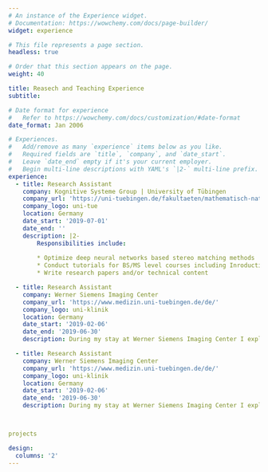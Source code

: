 ```yaml
---
# An instance of the Experience widget.
# Documentation: https://wowchemy.com/docs/page-builder/
widget: experience

# This file represents a page section.
headless: true

# Order that this section appears on the page.
weight: 40

title: Reasech and Teaching Experience
subtitle:

# Date format for experience
#   Refer to https://wowchemy.com/docs/customization/#date-format
date_format: Jan 2006

# Experiences.
#   Add/remove as many `experience` items below as you like.
#   Required fields are `title`, `company`, and `date_start`.
#   Leave `date_end` empty if it's your current employer.
#   Begin multi-line descriptions with YAML's `|2-` multi-line prefix.
experience:
  - title: Research Assistant
    company: Kognitive Systeme Group | University of Tübingen
    company_url: 'https://uni-tuebingen.de/fakultaeten/mathematisch-naturwissenschaftliche-fakultaet/fachbereiche/informatik/lehrstuehle/kognitive-systeme/'
    company_logo: uni-tue
    location: Germany
    date_start: '2019-07-01'
    date_end: ''
    description: |2-
        Responsibilities include:
        
        * Optimize deep neural networks based stereo matching methods
        * Conduct tutorials for BS/MS level courses including Inroduction to Neural Networks, Artifical Intelligence, Current Topics in Deep Neural Networks _etc._
        * Write research papers and/or technical content

  - title: Research Assistant
    company: Werner Siemens Imaging Center
    company_url: 'https://www.medizin.uni-tuebingen.de/de/'
    company_logo: uni-klinik
    location: Germany
    date_start: '2019-02-06'
    date_end: '2019-06-30'
    description: During my stay at Werner Siemens Imaging Center I explored deep learning methods for medical imaging. Specifically, I worked on magnetic resonance imaging (MRI) and positron emission tomography (PET) imaging datasets and explored deep learning methods for classification and segmentation of brain tumor images.

  - title: Research Assistant
    company: Werner Siemens Imaging Center
    company_url: 'https://www.medizin.uni-tuebingen.de/de/'
    company_logo: uni-klinik
    location: Germany
    date_start: '2019-02-06'
    date_end: '2019-06-30'
    description: During my stay at Werner Siemens Imaging Center I explored deep learning methods for medical imaging. Specifically, I worked on magnetic resonance imaging (MRI) and positron emission tomography (PET) imaging datasets and explored deep learning methods for classification and segmentation of brain tumor images.



projects

design:
  columns: '2'
---
```

